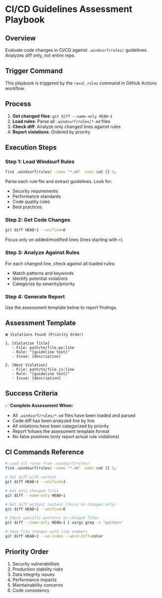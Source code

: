 # CI/CD Guidelines Assessment Playbook

## Overview
Evaluate code changes in CI/CD against `.windsurf/rules/` guidelines. Analyzes diff only, not entire repo.

## Trigger Command
This playbook is triggered by the `!eval_rules` command in GitHub Actions workflow.

## Process

1. **Get changed files**: `git diff --name-only HEAD~1`
2. **Load rules**: Parse all `.windsurf/rules/*.md` files
3. **Check diff**: Analyze only changed lines against rules
4. **Report violations**: Ordered by priority

## Execution Steps

### Step 1: Load Windsurf Rules
```bash
find .windsurf/rules/ -name "*.md" -exec cat {} \;
```
Parse each rule file and extract guidelines. Look for:
- Security requirements
- Performance standards  
- Code quality rules
- Best practices

### Step 2: Get Code Changes
```bash
git diff HEAD~1 --unified=0
```
Focus only on added/modified lines (lines starting with `+`).

### Step 3: Analyze Against Rules
For each changed line, check against all loaded rules:
- Match patterns and keywords
- Identify potential violations
- Categorize by severity/priority

### Step 4: Generate Report
Use the assessment template below to report findings.

## Assessment Template

```
❌ Violations Found (Priority Order)

1. [Violation Title]
   - File: path/to/file.py:line
   - Rule: "[guideline text]"
   - Issue: [description]

2. [Next Violation]
   - File: path/to/file.js:line  
   - Rule: "[guideline text]"
   - Issue: [description]
```

## Success Criteria

✅ **Complete Assessment When:**
- All `.windsurf/rules/*.md` files have been loaded and parsed
- Code diff has been analyzed line by line
- All violations have been categorized by priority
- Report follows the assessment template format
- No false positives (only report actual rule violations)

## CI Commands Reference

```bash
# Load all rules from .windsurf/rules/
find .windsurf/rules/ -name "*.md" -exec cat {} \;

# Get diff with context
git diff HEAD~1 --unified=3

# Get only changed files
git diff --name-only HEAD~1

# Get diff without context (focus on changes only)
git diff HEAD~1 --unified=0

# Check specific patterns in changed files
git diff --name-only HEAD~1 | xargs grep -n "pattern"

# Show file changes with line numbers
git diff HEAD~1 --no-index --word-diff=color
```

## Priority Order
1. Security vulnerabilities
2. Production stability risks  
3. Data integrity issues
4. Performance impacts
5. Maintainability concerns
6. Code consistency
